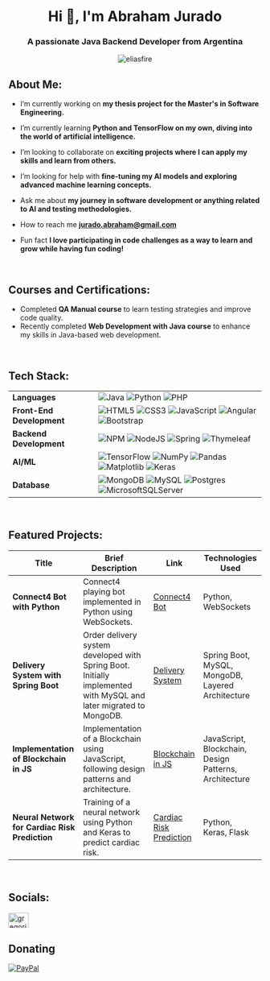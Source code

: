 <h1 align="center">Hi 👋, I'm Abraham Jurado</h1>
<h3 align="center">A passionate Java Backend Developer from Argentina</h3>

<p align="center"> <img src="https://komarev.com/ghpvc/?username=eliasfire&label=Profile%20views&color=0e75b6&style=flat" alt="eliasfire" /> </p>

## About Me:

- I’m currently working on **my thesis project for the Master's in Software Engineering.**

- I’m currently learning **Python and TensorFlow on my own, diving into the world of artificial intelligence.**

- I’m looking to collaborate on **exciting projects where I can apply my skills and learn from others.**

- I’m looking for help with **fine-tuning my AI models and exploring advanced machine learning concepts.**

- Ask me about **my journey in software development or anything related to AI and testing methodologies.**

- How to reach me **jurado.abraham@gmail.com**

- Fun fact **I love participating in code challenges as a way to learn and grow while having fun coding!**

<br>
  
## Courses and Certifications:

- Completed **QA Manual course** to learn testing strategies and improve code quality.
- Recently completed **Web Development with Java course** to enhance my skills in Java-based web development.

<br>

## Tech Stack:

|           |                                                              |
|-----------|--------------------------------------------------------------|
| **Languages**           | ![Java](https://img.shields.io/badge/java-%23ED8B00.svg?style=plastic&logo=openjdk&logoColor=white) ![Python](https://img.shields.io/badge/python-3670A0?style=plastic&logo=python&logoColor=ffdd54) ![PHP](https://img.shields.io/badge/php-%23777BB4.svg?style=plastic&logo=php&logoColor=white) |
| **Front-End Development** | ![HTML5](https://img.shields.io/badge/html5-%23E34F26.svg?style=plastic&logo=html5&logoColor=white) ![CSS3](https://img.shields.io/badge/css3-%231572B6.svg?style=plastic&logo=css3&logoColor=white) ![JavaScript](https://img.shields.io/badge/javascript-%23323330.svg?style=plastic&logo=javascript&logoColor=%23F7DF1E) ![Angular](https://img.shields.io/badge/angular-%23DD0031.svg?style=plastic&logo=angular&logoColor=white) ![Bootstrap](https://img.shields.io/badge/bootstrap-%238511FA.svg?style=plastic&logo=bootstrap&logoColor=white) |
| **Backend Development**   | ![NPM](https://img.shields.io/badge/NPM-%23CB3837.svg?style=plastic&logo=npm&logoColor=white) ![NodeJS](https://img.shields.io/badge/node.js-6DA55F?style=plastic&logo=node.js&logoColor=white) ![Spring](https://img.shields.io/badge/spring-%236DB33F.svg?style=plastic&logo=spring&logoColor=white) ![Thymeleaf](https://img.shields.io/badge/Thymeleaf-%23005C0F.svg?style=plastic&logo=Thymeleaf&logoColor=white) |
| **AI/ML**                | ![TensorFlow](https://img.shields.io/badge/TensorFlow-%23FF6F00.svg?style=plastic&logo=TensorFlow&logoColor=white) ![NumPy](https://img.shields.io/badge/numpy-%23013243.svg?style=plastic&logo=numpy&logoColor=white) ![Pandas](https://img.shields.io/badge/pandas-%23150458.svg?style=plastic&logo=pandas&logoColor=white) ![Matplotlib](https://img.shields.io/badge/Matplotlib-%23ffffff.svg?style=plastic&logo=Matplotlib&logoColor=black) ![Keras](https://img.shields.io/badge/Keras-%23D00000.svg?style=plastic&logo=Keras&logoColor=white) |
| **Database**             | ![MongoDB](https://img.shields.io/badge/MongoDB-%234ea94b.svg?style=plastic&logo=mongodb&logoColor=white) ![MySQL](https://img.shields.io/badge/mysql-%2300000f.svg?style=plastic&logo=mysql&logoColor=white) ![Postgres](https://img.shields.io/badge/postgres-%23316192.svg?style=plastic&logo=postgresql&logoColor=white) ![MicrosoftSQLServer](https://img.shields.io/badge/Microsoft%20SQL%20Server-CC2927?style=plastic&logo=microsoft%20sql%20server&logoColor=white) |

</p>

<br>
<be>

## Featured Projects:

| Title                                   | Brief Description                                                                                                          | Link                                                                                   | Technologies Used                                                                                          |
|-----------------------------------------|----------------------------------------------------------------------------------------------------------------------------|----------------------------------------------------------------------------------------|-----------------------------------------------------------------------------------------------------------|
| **Connect4 Bot with Python**           | Connect4 playing bot implemented in Python using WebSockets.                                                               | [Connect4 Bot](https://github.com/eliasfire/bot-codechallenge-connect4)                                                                      | Python, WebSockets                                                                                         |
| **Delivery System with Spring Boot**   | Order delivery system developed with Spring Boot. Initially implemented with MySQL and later migrated to MongoDB.         | [Delivery System](https://github.com/JuanPMurdolo/Spring-maestria-BBDD-Grupo2)                                                                   | Spring Boot, MySQL, MongoDB, Layered Architecture                                                         |
| **Implementation of Blockchain in JS** | Implementation of a Blockchain using JavaScript, following design patterns and architecture.                              | [Blockchain in JS](https://github.com/JuanPMurdolo/Tyh-2023-Grupo1)                    | JavaScript, Blockchain, Design Patterns, Architecture                                                     |
| **Neural Network for Cardiac Risk Prediction** | Training of a neural network using Python and Keras to predict cardiac risk.                                           | [Cardiac Risk Prediction](https://github.com/JuanPMurdolo/tpfinal_topicos_2)                                                           | Python, Keras, Flask                                                                                       |
                                                                       
<br>

## Socials:
<p align="left">
<a href="https://linkedin.com/in/gregorio-abraham-jurado" target="blank"><img align="center" src="https://raw.githubusercontent.com/rahuldkjain/github-profile-readme-generator/master/src/images/icons/Social/linked-in-alt.svg" alt="gregorio-abraham-jurado" height="30" width="40" /></a>
</p>

## Donating
  [![PayPal](https://img.shields.io/badge/PayPal-00457C?style=for-the-badge&logo=paypal&logoColor=white)](https://paypal.me/vakito85@gmail.com) 

